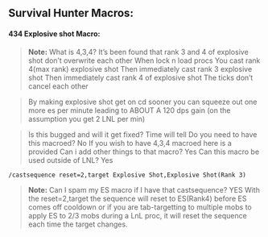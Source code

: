 
## Survival Hunter Macros:

#### 434 Explosive shot Macro:

> **Note:** What is 4,3,4?
It’s been found that rank 3 and 4 of explosive shot don’t overwrite each other
When lock n load procs 
You cast rank 4(max rank) explosive shot 
Then immediately cast rank 3 explosive shot 
Then immediately cast rank 4 of explosive shot 
The ticks don’t cancel each other

> By making explosive shot get on cd sooner you can squeeze out one more es per minute leading to ABOUT A 120 dps gain (on the assumption you get 2 LNL per min) 

> Is this bugged and will it get fixed? Time will tell
Do you need to have this macroed? No
If you wish to have 4,3,4 macroed here is a provided
Can i add other things to that macro? Yes
Can this macro be used outside of LNL? Yes 


```
/castsequence reset=2,target Explosive Shot,Explosive Shot(Rank 3)
```


> **Note:** Can I spam my ES macro if I have that castsequence? YES
With the reset=2,target the sequence will reset to ES(Rank4) before ES comes off cooldown or if you are tab-targetting to multiple mobs to apply ES to 2/3 mobs during a LnL proc, it will reset the sequence each time the target changes.